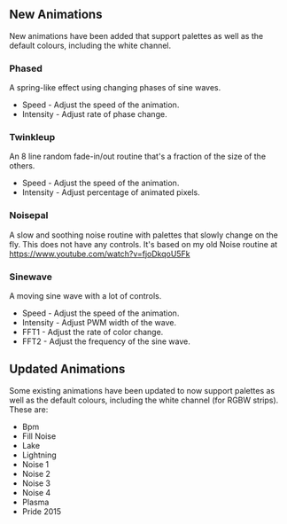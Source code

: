 ## New Animations

New animations have been added that support palettes as well as the default colours, including the white channel.

### Phased
A spring-like effect using changing phases of sine waves.
* Speed - Adjust the speed of the animation.
* Intensity - Adjust rate of phase change.

### Twinkleup
An 8 line random fade-in/out routine that's a fraction of the size of the others.

* Speed - Adjust the speed of the animation.
* Intensity - Adjust percentage of animated pixels.

### Noisepal
A slow and soothing noise routine with palettes that slowly change on the fly. This does not have any controls. It's based on my old Noise routine at https://www.youtube.com/watch?v=fjoDkqoU5Fk

### Sinewave
A moving sine wave with a lot of controls.
* Speed - Adjust the speed of the animation.
* Intensity - Adjust PWM width of the wave.
* FFT1 - Adjust the rate of color change.
* FFT2 - Adjust the frequency of the sine wave.

## Updated Animations

Some existing animations have been updated to now support palettes as well as the default colours, including the white channel (for RGBW strips). These are:

* Bpm
* Fill Noise
* Lake
* Lightning
* Noise 1
* Noise 2
* Noise 3
* Noise 4
* Plasma
* Pride 2015